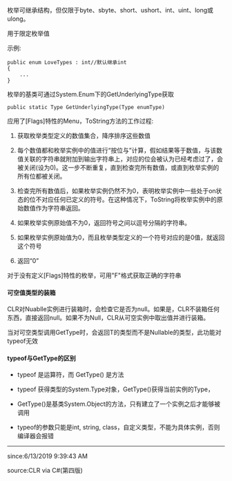 
枚举可继承结构，但仅限于byte、sbyte、short、ushort、int、uint、long或ulong。

用于限定枚举值

示例:
	
	public enum LoveTypes : int//默认继承int
	{
		...
	}

枚举的基类可通过System.Enum下的GetUnderlyingType获取

	public static Type GetUnderlyingType(Type enumType)

应用了[Flags]特性的Menu，ToString方法的工作过程:

1. 获取枚举类型定义的数值集合，降序排序这些数值

2. 每个数值都和枚举实例中的值进行“按位与”计算，假如结果等于数值，与该数值关联的字符串就附加到输出字符串上，对应的位会被认为已经考虑过了，会被关闭(设为0)。这一步不断重复，直到检查完所有数值，或直到枚举实例的所有位都被关闭。


3. 检查完所有数值后，如果枚举实例仍然不为0，表明枚举实例中一些处于on状态的位不对应任何已定义的符号。在这种情况下，ToString将枚举实例中的原始数值作为字符串返回。


4. 如果枚举实例原始值不为0，返回符号之间以逗号分隔的字符串。


5. 如果枚举实例原始值为0，而且枚举类型定义的一个符号对应的是0值，就返回这个符号


6. 返回“0”

对于没有定义[Flags]特性的枚举，可用"F"格式获取正确的字符串

#### 可空值类型的装箱 ####

CLR对Nuablle<T>实例进行装箱时，会检查它是否为null。如果是，CLR不装箱任何东西，直接返回null。如果不为Null，CLR从可空实例中取出值并进行装箱。

当对可空类型调用GetType时，会返回T的类型而不是Nullable<T>的类型，此功能对typeof无效

#### typeof与GetType的区别 ####

- typeof  是运算符，而 GetType() 是方法


- typeof 获得类型的System.Type对象，GetType()获得当前实例的Type，


- GetType()是基类System.Object的方法，只有建立了一个实例之后才能够被调用


- typeof的参数只能是int, string, class，自定义类型，不能为具体实例，否则编译器会报错

----------

since:6/13/2019 9:39:43 AM 

source:CLR via C#(第四版)


